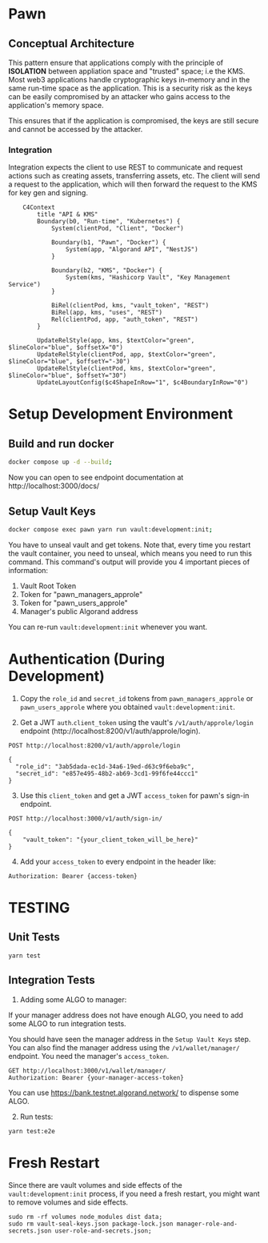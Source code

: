 # Pawn

## Conceptual Architecture

This pattern ensure that applications comply with the principle of **ISOLATION** between appliation space and "trusted" space; i.e the KMS.
Most web3 applications handle cryptographic keys in-memory and in the same run-time space as the application. This is a security risk as the keys can be easily compromised by an attacker who gains access to the application's memory space.

This ensures that if the application is compromised, the keys are still secure and cannot be accessed by the attacker.

### Integration

Integration expects the client to use REST to communicate and request actions such as creating assets, transferring assets, etc. The client will send a request to the application, which will then forward the request to the KMS for key gen and signing.

```mermaid
    C4Context
        title "API & KMS"
        Boundary(b0, "Run-time", "Kubernetes") {
            System(clientPod, "Client", "Docker")

            Boundary(b1, "Pawn", "Docker") {
                System(app, "Algorand API", "NestJS")
            }

            Boundary(b2, "KMS", "Docker") {
                System(kms, "Hashicorp Vault", "Key Management Service")
            }

            BiRel(clientPod, kms, "vault_token", "REST")
            BiRel(app, kms, "uses", "REST")
            Rel(clientPod, app, "auth_token", "REST")
        }

        UpdateRelStyle(app, kms, $textColor="green", $lineColor="blue", $offsetX="0")
        UpdateRelStyle(clientPod, app, $textColor="green", $lineColor="blue", $offsetY="-30")
        UpdateRelStyle(clientPod, kms, $textColor="green", $lineColor="blue", $offsetY="30")
        UpdateLayoutConfig($c4ShapeInRow="1", $c4BoundaryInRow="0")

```

# Setup Development Environment

## Build and run docker
```bash
docker compose up -d --build;
```

Now you can open to see endpoint documentation at http://localhost:3000/docs/

## Setup Vault Keys

```bash
docker compose exec pawn yarn run vault:development:init;
```
You have to unseal vault and get tokens.
Note that, every time you restart the vault container, you need to unseal, which means you need to run this command.
This command's output will provide you 4 important pieces of information:

1) Vault Root Token
2) Token for "pawn_managers_approle"
3) Token for "pawn_users_approle"
4) Manager's public Algorand address

You can re-run `vault:development:init` whenever you want.


# Authentication (During Development)

1. Copy the `role_id` and `secret_id` tokens from `pawn_managers_approle` or `pawn_users_approle` where you obtained `vault:development:init`.

2. Get a JWT `auth`.`client_token` using the vault's `/v1/auth/approle/login` endpoint (http://localhost:8200/v1/auth/approle/login).

```
POST http://localhost:8200/v1/auth/approle/login

{
  "role_id": "3ab5dada-ec1d-34a6-19ed-d63c9f6eba9c",
  "secret_id": "e857e495-48b2-ab69-3cd1-99f6fe44ccc1"
}
```

3. Use this `client_token` and get a JWT `access_token` for pawn's sign-in endpoint.

```
POST http://localhost:3000/v1/auth/sign-in/

{
    "vault_token": "{your_client_token_will_be_here}"
}
```

4. Add your `access_token` to every endpoint in the header like:

```
Authorization: Bearer {access-token}
```

# TESTING

## Unit Tests

```
yarn test
```

## Integration Tests

1) Adding some ALGO to manager:

If your manager address does not have enough ALGO, you need to add some ALGO to run integration tests.

You should have seen the manager address in the `Setup Vault Keys` step.
You can also find the manager address using the `/v1/wallet/manager/` endpoint. You need the manager's `access_token`.
```
GET http://localhost:3000/v1/wallet/manager/
Authorization: Bearer {your-manager-access-token}
```

You can use https://bank.testnet.algorand.network/ to dispense some ALGO.

2) Run tests:

```
yarn test:e2e
```


# Fresh Restart

Since there are vault volumes and side effects of the `vault:development:init` process, if you need a fresh restart, you might want to remove volumes and side effects.

```
sudo rm -rf volumes node_modules dist data;
sudo rm vault-seal-keys.json package-lock.json manager-role-and-secrets.json user-role-and-secrets.json;
```
